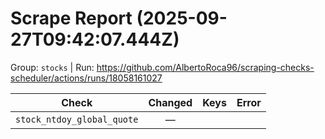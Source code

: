 # Scrape Report (2025-09-27T09:42:07.444Z)

Group: `stocks`  |  Run: https://github.com/AlbertoRoca96/scraping-checks-scheduler/actions/runs/18058161027

| Check | Changed | Keys | Error |
|---|:---:|:--|:--|
| `stock_ntdoy_global_quote` | — |  |  |
